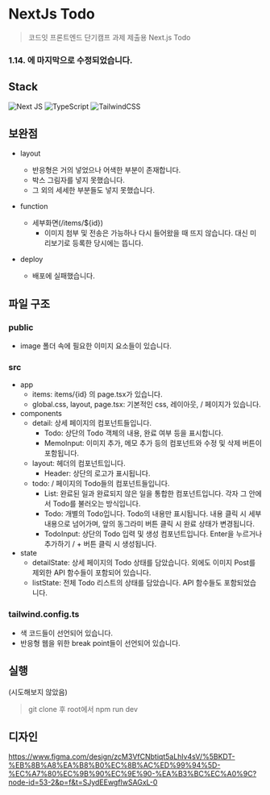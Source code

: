# NextJs Todo

> 코드잇 프론트엔드 단기캠프 과제 제출용 Next.js Todo

### 1.14. 에 마지막으로 수정되었습니다.

## Stack

![Next JS](https://img.shields.io/badge/Next-black?style=for-the-badge&logo=next.js&logoColor=white)
![TypeScript](https://img.shields.io/badge/typescript-%23007ACC.svg?style=for-the-badge&logo=typescript&logoColor=white)
![TailwindCSS](https://img.shields.io/badge/tailwindcss-%2338B2AC.svg?style=for-the-badge&logo=tailwind-css&logoColor=white)

## 보완점

- layout

  - 반응형은 거의 넣었으나 어색한 부분이 존재합니다.
  - 박스 그림자를 넣지 못했습니다.
  - 그 외의 세세한 부분들도 넣지 못했습니다.

- function
  - 세부화면(/items/${id})
    - 이미지 첨부 및 전송은 가능하나 다시 들어왔을 때 뜨지 않습니다. 대신 미리보기로 등록한 당시에는 뜹니다.
- deploy
  - 배포에 실패했습니다.

## 파일 구조

### public

- image 폴더 속에 필요한 이미지 요소들이 있습니다.

### src

- app
  - items: items/{id} 의 page.tsx가 있습니다.
  - global.css, layout, page.tsx: 기본적인 css, 레이아웃, / 페이지가 있습니다.
- components
  - detail: 상세 페이지의 컴포넌트들입니다.
    - Todo: 상단의 Todo 객체의 내용, 완료 여부 등을 표시합니다.
    - MemoInput: 이미지 추가, 메모 추가 등의 컴포넌트와 수정 및 삭제 버튼이 포함됩니다.
  - layout: 헤더의 컴포넌트입니다.
    - Header: 상단의 로고가 표시됩니다.
  - todo: / 페이지의 Todo들의 컴포넌트들입니다.
    - List: 완료된 일과 완료되지 않은 일을 통합한 컴포넌트입니다. 각자 그 안에서 Todo를 불러오는 방식입니다.
    - Todo: 개별의 Todo입니다. Todo의 내용만 표시됩니다. 내용 클릭 시 세부 내용으로 넘어가며, 앞의 동그라미 버튼 클릭 시 완료 상태가 변경됩니다.
    - TodoInput: 상단의 Todo 입력 및 생성 컴포넌트입니다. Enter을 누르거나 추가하기 / + 버튼 클릭 시 생성됩니다.
- state
  - detailState: 상세 페이지의 Todo 상태를 담았습니다. 외에도 이미지 Post를 제외한 API 함수들이 포함되어 있습니다.
  - listState: 전체 Todo 리스트의 상태를 담았습니다. API 함수들도 포함되었습니다.

### tailwind.config.ts

- 색 코드들이 선언되어 있습니다.
- 반응형 웹을 위한 break point들이 선언되어 있습니다.

## 실행

(시도해보지 않았음)

> git clone 후 root에서 npm run dev

## 디자인

https://www.figma.com/design/zcM3VfCNbtiqt5aLhlv4sV/%5BKDT-%EB%8B%A8%EA%B8%B0%EC%8B%AC%ED%99%94%5D-%EC%A7%80%EC%9B%90%EC%9E%90-%EA%B3%BC%EC%A0%9C?node-id=53-2&p=f&t=SJydEEwgfIwSAGxL-0
